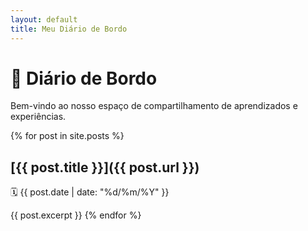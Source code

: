 ```yaml
---
layout: default
title: Meu Diário de Bordo
---
```


# 🚀 Diário de Bordo

Bem-vindo ao nosso espaço de compartilhamento de aprendizados e experiências.

{% for post in site.posts %}
## [{{ post.title }}]({{ post.url }})
🗓️ {{ post.date | date: "%d/%m/%Y" }}

{{ post.excerpt }}
{% endfor %}
